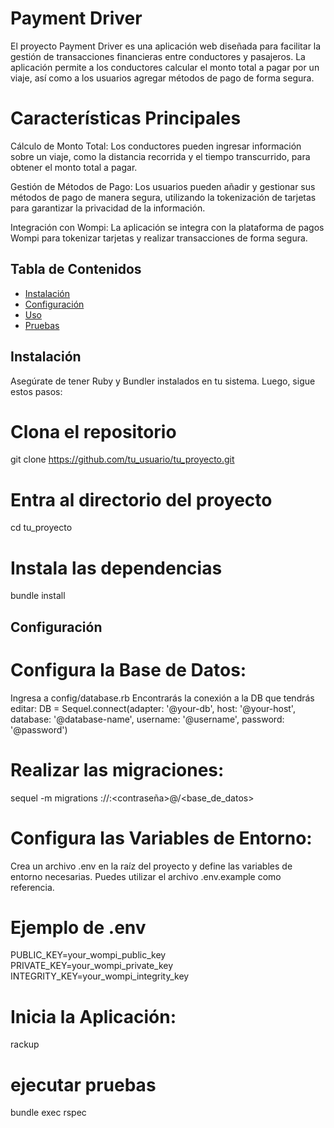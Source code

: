 # Payment Driver

El proyecto Payment Driver es una aplicación web diseñada para facilitar la gestión de transacciones financieras entre conductores y pasajeros. La aplicación permite a los conductores calcular el monto total a pagar por un viaje, así como a los usuarios agregar métodos de pago de forma segura.

# Características Principales
Cálculo de Monto Total: Los conductores pueden ingresar información sobre un viaje, como la distancia recorrida y el tiempo transcurrido, para obtener el monto total a pagar.

Gestión de Métodos de Pago: Los usuarios pueden añadir y gestionar sus métodos de pago de manera segura, utilizando la tokenización de tarjetas para garantizar la privacidad de la información.

Integración con Wompi: La aplicación se integra con la plataforma de pagos Wompi para tokenizar tarjetas y realizar transacciones de forma segura.

## Tabla de Contenidos

- [Instalación](#instalación)
- [Configuración](#configuración)
- [Uso](#uso)
- [Pruebas](#pruebas)

## Instalación

Asegúrate de tener Ruby y Bundler instalados en tu sistema. Luego, sigue estos pasos:

# Clona el repositorio
git clone https://github.com/tu_usuario/tu_proyecto.git

# Entra al directorio del proyecto
cd tu_proyecto

# Instala las dependencias
bundle install

## Configuración
# Configura la Base de Datos:
Ingresa a config/database.rb
Encontrarás la conexión a la DB que tendrás editar:
DB = Sequel.connect(adapter: '@your-db', host: '@your-host',
database: '@database-name', username: '@username', password: '@password')

# Realizar las migraciones:

sequel -m migrations <protocolo>://<usuario>:<contraseña>@<host>/<base_de_datos>

# Configura las Variables de Entorno:

Crea un archivo .env en la raíz del proyecto y define las variables de entorno necesarias. Puedes utilizar el archivo .env.example como referencia.

# Ejemplo de .env

PUBLIC_KEY=your_wompi_public_key
PRIVATE_KEY=your_wompi_private_key
INTEGRITY_KEY=your_wompi_integrity_key

# Inicia la Aplicación:

rackup

# ejecutar pruebas
bundle exec rspec
